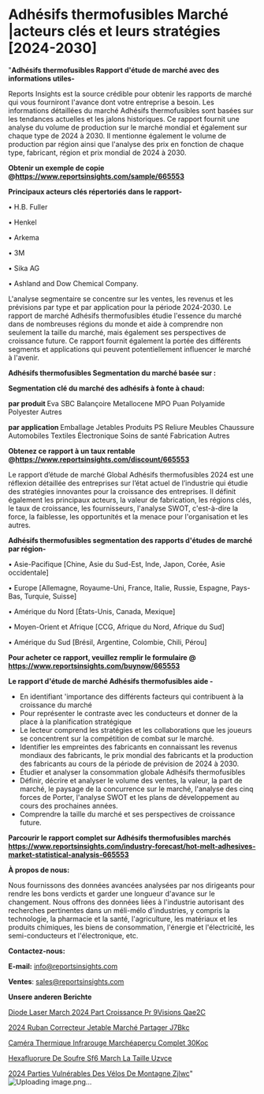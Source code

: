 # Adhésifs thermofusibles Marché |acteurs clés et leurs stratégies [2024-2030]

"<strong>Adhésifs thermofusibles Rapport d'étude de marché avec des informations utiles-</strong>

Reports Insights est la source crédible pour obtenir les rapports de marché qui vous fourniront l'avance dont votre entreprise a besoin. Les informations détaillées du marché Adhésifs thermofusibles sont basées sur les tendances actuelles et les jalons historiques. Ce rapport fournit une analyse du volume de production sur le marché mondial et également sur chaque type de 2024 à 2030. Il mentionne également le volume de production par région ainsi que l'analyse des prix en fonction de chaque type, fabricant, région et prix mondial de 2024 à 2030.

<strong><b>Obtenir un exemple de copie @</b></strong><a href=https://www.reportsinsights.com/sample/665553><strong><b>https://www.reportsinsights.com/sample/665553</b></strong></a>

<b>Principaux acteurs clés répertoriés dans le rapport-</b>

<b> </b>• H.B. Fuller

• Henkel

• Arkema

• 3M

• Sika AG

• Ashland and Dow Chemical Company.

L'analyse segmentaire se concentre sur les ventes, les revenus et les prévisions par type et par application pour la période 2024-2030. Le rapport de marché Adhésifs thermofusibles étudie l'essence du marché dans de nombreuses régions du monde et aide à comprendre non seulement la taille du marché, mais également ses perspectives de croissance future. Ce rapport fournit également la portée des différents segments et applications qui peuvent potentiellement influencer le marché à l'avenir.

<strong>Adhésifs thermofusibles Segmentation du marché basée sur :</strong>

<strong> Segmentation clé du marché des adhésifs à fonte à chaud: </strong>

<strong> par produit </strong>
Eva
SBC
Balançoire
Metallocene MPO
Puan
Polyamide
Polyester
Autres

<strong> par application </strong>
Emballage
Jetables
Produits PS
Reliure
Meubles
Chaussure
Automobiles
Textiles
Électronique
Soins de santé
Fabrication
Autres

<strong><b>Obtenez ce rapport à un taux rentable @</b></strong><a href=https://www.reportsinsights.com/discount/665553><strong><b>https://www.reportsinsights.com/discount/665553</b></strong></a>

Le rapport d’étude de marché Global Adhésifs thermofusibles 2024 est une réflexion détaillée des entreprises sur l’état actuel de l’industrie qui étudie des stratégies innovantes pour la croissance des entreprises. Il définit également les principaux acteurs, la valeur de fabrication, les régions clés, le taux de croissance, les fournisseurs, l'analyse SWOT, c'est-à-dire la force, la faiblesse, les opportunités et la menace pour l'organisation et les autres.

<strong>Adhésifs thermofusibles segmentation des rapports d'études de marché par région-</strong>

• Asie-Pacifique [Chine, Asie du Sud-Est, Inde, Japon, Corée, Asie occidentale]

• Europe [Allemagne, Royaume-Uni, France, Italie, Russie, Espagne, Pays-Bas, Turquie, Suisse]

• Amérique du Nord [États-Unis, Canada, Mexique]

• Moyen-Orient et Afrique [CCG, Afrique du Nord, Afrique du Sud]

• Amérique du Sud [Brésil, Argentine, Colombie, Chili, Pérou]

<strong>Pour acheter ce rapport, veuillez remplir le formulaire @   <a href=https://www.reportsinsights.com/buynow/665553>https://www.reportsinsights.com/buynow/665553</a></strong>

<strong>Le rapport d'étude de marché Adhésifs thermofusibles aide -</strong>
<ul>
  <li>En identifiant 'importance des différents facteurs qui contribuent à la croissance du marché</li>
  <li>Pour représenter le contraste avec les conducteurs et donner de la place à la planification stratégique</li>
  <li>Le lecteur comprend les stratégies et les collaborations que les joueurs se concentrent sur la compétition de combat sur le marché.</li>
  <li>Identifier les empreintes des fabricants en connaissant les revenus mondiaux des fabricants, le prix mondial des fabricants et la production des fabricants au cours de la période de prévision de 2024 à 2030.</li>
  <li>Étudier et analyser la consommation globale Adhésifs thermofusibles</li>
  <li>Définir, décrire et analyser le volume des ventes, la valeur, la part de marché, le paysage de la concurrence sur le marché, l'analyse des cinq forces de Porter, l'analyse SWOT et les plans de développement au cours des prochaines années.</li>
  <li>Comprendre la taille du marché et ses perspectives de croissance future.</li>
</ul>

<strong>Parcourir le rapport complet sur Adhésifs thermofusibles marchés <a href=https://www.reportsinsights.com/industry-forecast/hot-melt-adhesives-market-statistical-analysis-665553>https://www.reportsinsights.com/industry-forecast/hot-melt-adhesives-market-statistical-analysis-665553</a></strong>

<strong>À propos de nous:</strong>

Nous fournissons des données avancées analysées par nos dirigeants pour rendre les bons verdicts et garder une longueur d'avance sur le changement. Nous offrons des données liées à l'industrie autorisant des recherches pertinentes dans un méli-mélo d'industries, y compris la technologie, la pharmacie et la santé, l'agriculture, les matériaux et les produits chimiques, les biens de consommation, l'énergie et l'électricité, les semi-conducteurs et l'électronique, etc.

<strong>Contactez-nous:</strong>

<strong>E-mail:</strong> <a href=mailto:info@reportsinsights.com>info@reportsinsights.com</a>

<strong>Ventes</strong>: <a href=mailto:sales@reportsinsights.com>sales@reportsinsights.com</a>

<strong>Unsere anderen Berichte</strong>

<a href=https://www.linkedin.com/pulse/diode-laser-march%C3%A9-2024-part-croissance-pr%C3%A9visions-qae2c/>Diode Laser March 2024 Part Croissance Pr 9Visions Qae2C</a>

<a href=https://www.linkedin.com/pulse/2024-ruban-correcteur-jetable-marché-partager-j7bkc/>2024 Ruban Correcteur Jetable Marché Partager J7Bkc</a>

<a href=https://www.linkedin.com/pulse/caméra-thermique-infrarouge-marchéaperçu-complet-30koc/>Caméra Thermique Infrarouge Marchéaperçu Complet 30Koc</a>

<a href=https://www.linkedin.com/pulse/hexafluorure-de-soufre-sf6-march%C3%A9-la-taille-uzvce/>Hexafluorure De Soufre Sf6 March La Taille Uzvce</a>

<a href=https://www.linkedin.com/pulse/2024-parties-vulnérables-des-vélos-de-montagne-zjlwc/>2024 Parties Vulnérables Des Vélos De Montagne Zjlwc</a>"
![Uploading image.png…]()
